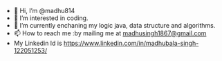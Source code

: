 - 👋 Hi, I’m @madhu814
- 👀 I’m interested in coding.
- 🌱 I’m currently enchaning my logic java, data structure and algorithms.
- 📫 How to reach me :by mailing me at madhusingh1867@gmail.com 
- My Linkedin Id is https://www.linkedin.com/in/madhubala-singh-122051253/

<!---
madhu814/madhu814 is a ✨ special ✨ repository because its `README.md` (this file) appears on your GitHub profile.
You can click the Preview link to take a look at your changes.
--->
